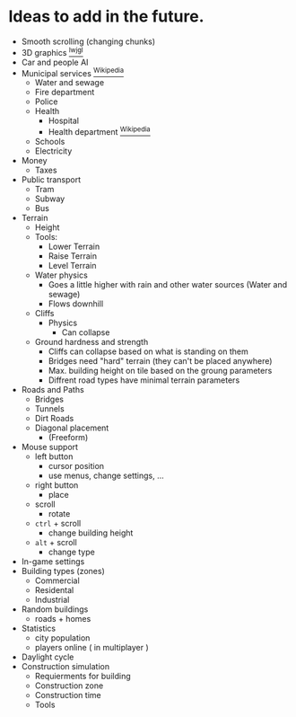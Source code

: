 # Ideas to add in the future.

- Smooth scrolling (changing chunks)
- 3D graphics [<sup>lwjgl</sup>](https://www.lwjgl.org/)
- Car and people AI
- Municipal services [<sup>Wikipedia</sup>](https://en.wikipedia.org/wiki/Municipal_services)
  - Water and sewage
  - Fire department
  - Police
  - Health
    - Hospital
    - Health department [<sup>Wikipedia</sup>](https://en.wikipedia.org/wiki/Health_department)
  - Schools
  - Electricity
- Money
  - Taxes
- Public transport
  - Tram
  - Subway
  - Bus
- Terrain
  - Height
  - Tools:
    - Lower Terrain
    - Raise Terrain
    - Level Terrain
  - Water physics
    - Goes a little higher with rain and other water sources (Water and sewage)
    - Flows downhill
  - Cliffs
    - Physics
      - Can collapse
  - Ground hardness and strength
    - Cliffs can collapse based on what is standing on them
    - Bridges need "hard" terrain (they can't be placed anywhere)
    - Max. building height on tile based on the groung parameters
    - Diffrent road types have minimal terrain parameters
- Roads and Paths
  - Bridges
  - Tunnels
  - Dirt Roads
  - Diagonal placement
    - (Freeform)
- Mouse support
  - left button
    - cursor position
    - use menus, change settings, ...
  - right button
    - place
  - scroll
    - rotate
  - `ctrl` + scroll
    - change building height
  - `alt` + scroll
    - change type
- In-game settings
- Building types (zones)
  - Commercial
  - Residental
  - Industrial
- Random buildings
  - roads + homes
- Statistics
  - city population
  - players online ( in multiplayer )
- Daylight cycle
- Construction simulation
  - Requierments for building
  - Construction zone
  - Construction time
  - Tools
